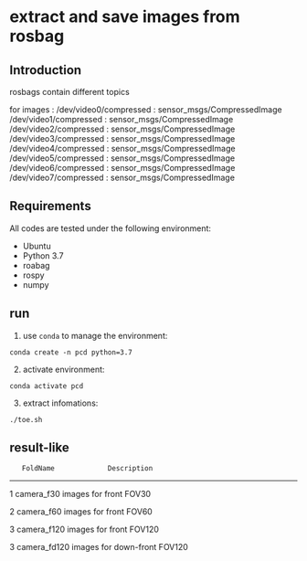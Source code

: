 # extract and save images from rosbag 

## Introduction
rosbags contain different topics 

for images : /dev/video0/compressed      : sensor_msgs/CompressedImage   
             /dev/video1/compressed      : sensor_msgs/CompressedImage   
             /dev/video2/compressed      : sensor_msgs/CompressedImage   
             /dev/video3/compressed      : sensor_msgs/CompressedImage   
             /dev/video4/compressed      : sensor_msgs/CompressedImage   
             /dev/video5/compressed      : sensor_msgs/CompressedImage   
             /dev/video6/compressed      : sensor_msgs/CompressedImage   
             /dev/video7/compressed      : sensor_msgs/CompressedImage

## Requirements
All codes are tested under the following environment:
*   Ubuntu
*   Python 3.7
*   roabag 
*   rospy
*   numpy



## run 
1. use `conda` to manage the environment:
```
conda create -n pcd python=3.7
```

2. activate environment:
```
conda activate pcd
```

3. extract infomations:

```
./toe.sh
```


## result-like 

       FoldName             Description
----------------------------------------------------------------------------
   1    camera_f30         images for front FOV30  
   
   2    camera_f60         images for front FOV60  

   3    camera_f120        images for front FOV120  

   3    camera_fd120       images for down-front FOV120



